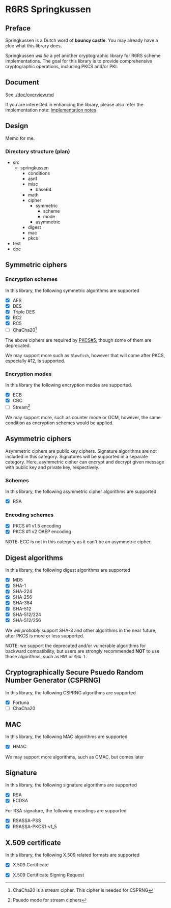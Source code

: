 R6RS Springkussen
=================

Preface
-------

Springkussen is a Dutch word of __bouncy castle__. You may already have a
clue what this library does.

Springkussen _will be_ a yet another cryptographic library for R6RS scheme
implementations. The goal for this library is to provide comprehensive 
cryptographic operations, including PKCS and/or PKI.

Document
--------

See [./doc/overview.md](./doc/overview.md)

If you are interested in enhancing the library, please also refer the
implementation note: [Implementation notes](./notes.md)

Design
------

Memo for me.

### Directory structure (plan)

- src
  - springkussen
    - conditions
	- asn1
	- misc
	  - base64
	- math
    - cipher
	  - symmetric
	    - scheme
	    - mode
	  - asymmetric
	- digest
	- mac
	- pkcs
- test
- doc


Symmetric ciphers
-----------------

### Encryption schemes

In this library, the following symmetric algorithms are supported

- [x] AES
- [x] DES
- [x] Triple DES
- [x] RC2
- [x] RC5
- [ ] ChaCha20[^1]

The above ciphers are required by
[PKCS#5](https://datatracker.ietf.org/doc/html/rfc8018), though
some of them are deprecated.

We may support more such as `Blowfish`, however that will come
after PKCS, especially #12, is supported.

[^1]: ChaCha20 is a stream cipher. This cipher is needed for CSPRNG

### Encryption modes

In this library the following encryption modes are supported.

- [x] ECB
- [x] CBC
- [ ] Stream[^2]

We may support more, such as counter mode or GCM, however,
the same condition as encryption schemes  would be applied.

[^2]: Psuedo mode for stream ciphers


Asymmetric ciphers
------------------

Asymmetric ciphers are public key ciphers. Signature algorithms are
not included in this category. Signatures will be supported in a
separate category. Here, asymmetric cipher can encrypt and decrypt
given message with public key and private key, respectively.

### Schemes

In this library, the following asymmetric cipher algorithms are supported

- [x] RSA

### Encoding schemes

- [x] PKCS #1 v1.5 encoding
- [x] PKCS #1 v2 OAEP encoding

NOTE: ECC is not in this category as it can't be an asymmetric cipher.


Digest algorithms
-----------------

In this library, the following digest algorithms are supported

- [x] MD5
- [x] SHA-1
- [x] SHA-224
- [x] SHA-256
- [x] SHA-384
- [x] SHA-512
- [x] SHA-512/224
- [x] SHA-512/256

We *will probably* support SHA-3 and other algorithms in the near
future, after PKCS is more or less supported.

NOTE: we support the deprecated and/or vulnerable algorithms for
backward compatibility, but users are strongly recommended **NOT**
to use those algorithms, such as `MD5` or `SHA-1`.


Cryptographically Secure Psuedo Random Number Generator (CSPRNG)
----------------------------------------------------------------

In this library, the following CSPRNG algorithms are supported

- [x] Fortuna
- [ ] ChaCha20

MAC
---

In this library, the following MAC algorithms are supported

- [x] HMAC

We may support more algorithms, such as CMAC, but comes later

Signature
---------

In this library, the following signature algorithms are supported

- [x] RSA
- [x] ECDSA

For RSA signature, the following encodings are supported

- [x] RSASSA-PSS
- [x] RSASSA-PKCS1-v1_5

X.509 certificate
-----------------

In this library, the following X.509 related formats are supported

- [x] X.509 Certificate
- [x] X.509 Certificate Signing Request

